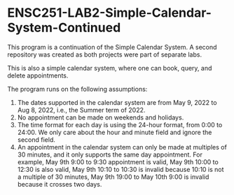 # ENSC251-LAB2-Simple-Calendar-System-Continued
This program is a continuation of the Simple Calendar System. A second repository was created as both projects were part of separate labs.


This is also a simple calendar system, where one can book, query, and delete appointments. 

The program runs on the following assumptions:
1) The dates supported in the calendar system are from May 9, 2022 to Aug 8, 2022, i.e., the Summer term of 2022.
2) No appointment can be made on weekends and holidays.
3) The time format for each day is using the 24-hour format, from 0:00 to 24:00. We only care about the hour and minute field and ignore the second field.
4) An appointment in the calendar system can only be made at multiples of 30 minutes, and it only supports the same day appointment. For example, May 9th 9:00 to 9:30 appointment is valid, May 9th 10:00 to 12:30 is also valid, May 9th 10:10 to 10:30 is invalid because 10:10 is not a multiple of 30 minutes, May 9th 19:00 to May 10th 9:00 is invalid because it crosses two days.
